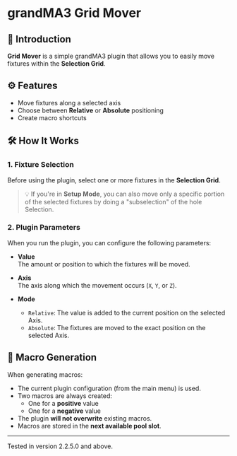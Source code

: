 # grandMA3 Grid Mover

## 🧩 Introduction

**Grid Mover** is a simple grandMA3 plugin that allows you to easily move fixtures within the **Selection Grid**.

## ⚙️ Features

- Move fixtures along a selected axis
- Choose between **Relative** or **Absolute** positioning
- Create macro shortcuts

## 🛠️ How It Works

### 1. Fixture Selection

Before using the plugin, select one or more fixtures in the **Selection Grid**.

> 💡 If you're in **Setup Mode**, you can also move only a specific portion of the selected fixtures by doing a "subselection" of the hole Selection.

### 2. Plugin Parameters

When you run the plugin, you can configure the following parameters:

- **Value**  
  The amount or position to which the fixtures will be moved.

- **Axis**  
  The axis along which the movement occurs (`X`, `Y`, or `Z`).

- **Mode**  
  - `Relative`: The value is added to the current position on the selected Axis.
  - `Absolute`: The fixtures are moved to the exact position on the selected Axis.

## 🧱 Macro Generation

When generating macros:

- The current plugin configuration (from the main menu) is used.
- Two macros are always created:
  - One for a **positive** value
  - One for a **negative** value
- The plugin **will not overwrite** existing macros.
- Macros are stored in the **next available pool slot**.

---

Tested in version 2.2.5.0 and above.
